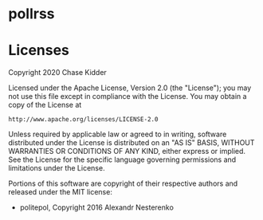 # pollrss

# Licenses

Copyright 2020 Chase Kidder

Licensed under the Apache License, Version 2.0 (the "License");
you may not use this file except in compliance with the License.
You may obtain a copy of the License at

    http://www.apache.org/licenses/LICENSE-2.0

Unless required by applicable law or agreed to in writing, software
distributed under the License is distributed on an "AS IS" BASIS,
WITHOUT WARRANTIES OR CONDITIONS OF ANY KIND, either express or implied.
See the License for the specific language governing permissions and
limitations under the License.



Portions of this software are copyright of their respective authors and released under the MIT license:
- politepol, Copyright 2016 Alexandr Nesterenko
